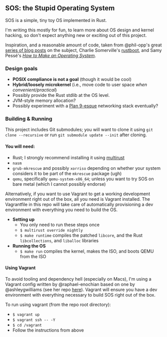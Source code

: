 SOS: the Stupid Operating System
--------------------------------

SOS is a simple, tiny toy OS implemented in Rust.

I'm writing this mostly for fun, to learn more about OS design and kernel hacking, so don't expect anything new or exciting out of this project.

Inspiration, and a reasonable amount of code, taken from @phil-opp's great [series of blog posts](http://os.phil-opp.com) on the subject, Charlie Somerville's [rustboot](https://github.com/charliesome/rustboot), and Samy Pessé's [_How to Make an Operating System_](https://www.gitbook.com/book/samypesse/how-to-create-an-operating-system/details).

### Design goals

 + **POSIX compliance is not a goal** (though it would be cool)
 + **Hybrid/loosely microkernel** (i.e., move code to user space *when convenient/practical*)
 + Possibly provide the Rust stdlib at the OS level.
 + JVM-style memory allocation?
 + Possibly experiment with a [Plan 9-esque](https://en.wikipedia.org/wiki/9P_(protocol)) networking stack eventually?


### Building & Running

This project includes Git submodules; you will want to clone it using `git clone --recursive` or run `git submodule update --init` after cloning.

#### You will need:

+ Rust; I strongly recommend installing it using [multirust](https://github.com/brson/multirust)
+ `nasm`
+ `grub-mkrescue` and possibly `xorriso` depending on whether your system considers it to be part of the `mkrescue` package (ugh)
+ `qemu`, specifically `qemu-system-x86_64`; unless you want to try SOS on bare metal (which I cannot possibly endorse)

Alternatively, if you want to use Vagrant to get a working development environment right out of the box, all you need is Vagrant installed. The Vagrantfile in this repo will take care of automatically provisioning a dev environment with everything you need to build the OS.

+ **Setting up**
    + You only need to run these steps once
    + `$ multirust override nightly`
    + `$ make runtime` compiles the patched `libcore`, and the Rust `libcollections`, and `liballoc` libraries
+ **Running the OS**
  + `$ make run` compiles the kernel, makes the ISO, and boots QEMU from the ISO

#### Using Vagrant

To avoid tooling and dependency hell (especially on Macs), I'm using a Vagrant config written by @raphael-enochian based on one by @ashleygwilliams (see her repo [here](https://github.com/ashleygwilliams/x86-kernel)). Vagrant will ensure you have a dev environment with everything necessary to build SOS right out of the box.

To run using vagrant (from the repo root directory):

 + `$ vagrant up`
 + `$ vagrant ssh -- -Y`
 + `$ cd /vagrant`
 + Follow the instructions from above
